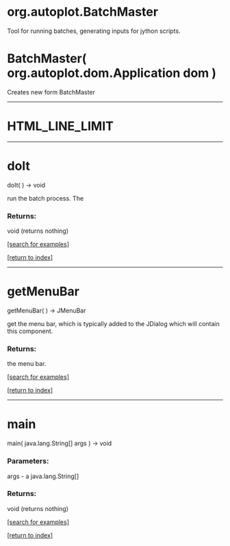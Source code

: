 # org.autoplot.BatchMaster

Tool for running batches, generating inputs for jython scripts.

# BatchMaster( org.autoplot.dom.Application dom )
Creates new form BatchMaster

***
<a name="HTML_LINE_LIMIT"></a>
# HTML_LINE_LIMIT



***
<a name="doIt"></a>
# doIt
doIt(  ) &rarr; void

run the batch process.  The

### Returns:
void (returns nothing)


<a href="https://github.com/autoplot/dev/search?q=doIt&unscoped_q=doIt">[search for examples]</a>

<a href="https://github.com/autoplot/documentation/blob/master/javadoc/index-all.md">[return to index]</a>

***
<a name="getMenuBar"></a>
# getMenuBar
getMenuBar(  ) &rarr; JMenuBar

get the menu bar, which is typically added to the JDialog which will 
 contain this component.

### Returns:
the menu bar.

<a href="https://github.com/autoplot/dev/search?q=getMenuBar&unscoped_q=getMenuBar">[search for examples]</a>

<a href="https://github.com/autoplot/documentation/blob/master/javadoc/index-all.md">[return to index]</a>

***
<a name="main"></a>
# main
main( java.lang.String[] args ) &rarr; void



### Parameters:
args - a java.lang.String[]

### Returns:
void (returns nothing)


<a href="https://github.com/autoplot/dev/search?q=main&unscoped_q=main">[search for examples]</a>

<a href="https://github.com/autoplot/documentation/blob/master/javadoc/index-all.md">[return to index]</a>

